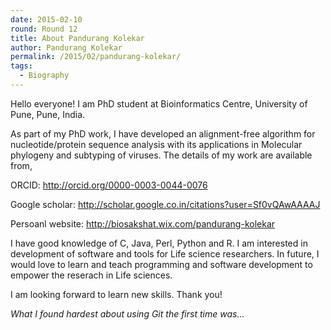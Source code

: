 ```yaml
---
date: 2015-02-10
round: Round 12
title: About Pandurang Kolekar
author: Pandurang Kolekar
permalink: /2015/02/pandurang-kolekar/
tags:
  - Biography
---
```


Hello everyone!
I am PhD student at Bioinformatics Centre, University of Pune, Pune, India. 

As part of my PhD work, I have developed an alignment-free algorithm for nucleotide/protein sequence analysis with its applications in Molecular phylogeny and subtyping of viruses.
The details of my work are available from,

ORCID: http://orcid.org/0000-0003-0044-0076

Google scholar: http://scholar.google.co.in/citations?user=Sf0vQAwAAAAJ

Persoanl website: http://biosakshat.wix.com/pandurang-kolekar

I have good knowledge of C, Java, Perl, Python and R. I am interested in development of software and tools for Life science researchers. 
In future, I would love to learn and teach programming and software development to empower the reserach in Life sciences. 

I am looking forward to learn new skills. Thank you!

*What I found hardest about using Git the first time was...*
